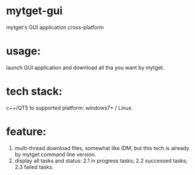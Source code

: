 # mytget-gui
mytget's GUI application cross-platform

# usage:
launch GUI application and download all tha you want by mytget.

# tech stack:
c++/QT5
to supported platform: windows7+ / Linux.

# feature:
1. multi-thread download files, somewhat like IDM, but this tech is already by mytget command line version.
2. display all tasks and status:
2.1 in progress tasks; 
2.2 successed tasks;
2.3 failed tasks.
